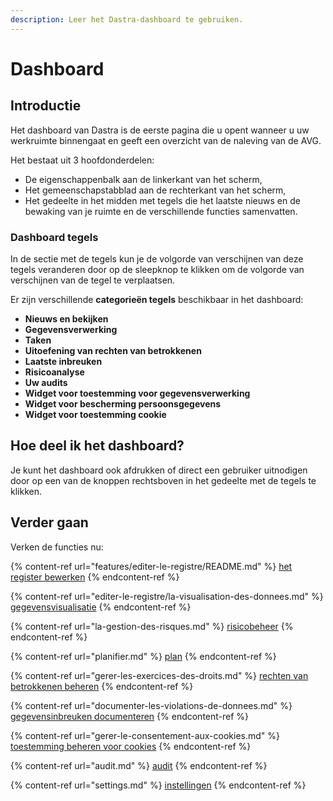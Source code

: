 ```yaml
---
description: Leer het Dastra-dashboard te gebruiken.
---
```


# Dashboard

## Introductie

Het dashboard van Dastra is de eerste pagina die u opent wanneer u uw werkruimte binnengaat en geeft een overzicht van de naleving van de AVG.

Het bestaat uit 3 hoofdonderdelen:

* De eigenschappenbalk aan de linkerkant van het scherm,
* Het gemeenschapstabblad aan de rechterkant van het scherm,
* Het gedeelte in het midden met tegels die het laatste nieuws en de bewaking van je ruimte en de verschillende functies samenvatten.

### Dashboard tegels

In de sectie met de tegels kun je de volgorde van verschijnen van deze tegels veranderen door op de sleepknop te klikken om de volgorde van verschijnen van de tegel te verplaatsen.

Er zijn verschillende **categorieën tegels** beschikbaar in het dashboard:

* **Nieuws en bekijken**
* **Gegevensverwerking**
* **Taken**
* **Uitoefening van rechten van betrokkenen** 
* **Laatste inbreuken**
* **Risicoanalyse**
* **Uw audits**
* **Widget voor toestemming voor gegevensverwerking** 
* **Widget voor bescherming persoonsgegevens** 
* **Widget voor toestemming cookie**

## Hoe deel ik het dashboard?

Je kunt het dashboard ook afdrukken of direct een gebruiker uitnodigen door op een van de knoppen rechtsboven in het gedeelte met de tegels te klikken.

## Verder gaan

Verken de functies nu:

{% content-ref url="features/editer-le-registre/README.md" %}
[het register bewerken](features/editer-le-registre/README.md)
{% endcontent-ref %}

{% content-ref url="editer-le-registre/la-visualisation-des-donnees.md" %}
[gegevensvisualisatie](editer-le-registre/la-visualisation-des-donnees.md)
{% endcontent-ref %}

{% content-ref url="la-gestion-des-risques.md" %}
[risicobeheer](la-gestion-des-risques.md)
{% endcontent-ref %}

{% content-ref url="planifier.md" %}
[plan](planifier.md)
{% endcontent-ref %}

{% content-ref url="gerer-les-exercices-des-droits.md" %}
[rechten van betrokkenen beheren](gerer-les-exercices-des-droits.md)
{% endcontent-ref %}

{% content-ref url="documenter-les-violations-de-donnees.md" %}
[gegevensinbreuken documenteren](documenter-les-violations-de-donnees.md)
{% endcontent-ref %}

{% content-ref url="gerer-le-consentement-aux-cookies.md" %}
[toestemming beheren voor cookies](gerer-le-consentement-aux-cookies.md)
{% endcontent-ref %}

{% content-ref url="audit.md" %}
[audit](audit.md)
{% endcontent-ref %}

{% content-ref url="settings.md" %}
[instellingen](settings.md)
{% endcontent-ref %}